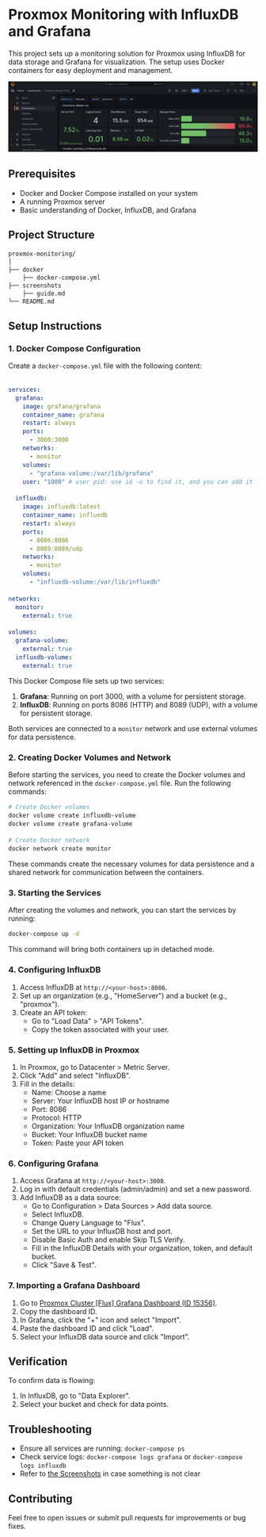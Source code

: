 # Proxmox Monitoring with InfluxDB and Grafana

This project sets up a monitoring solution for Proxmox using InfluxDB for data storage and Grafana for visualization. The setup uses Docker containers for easy deployment and management.

![Alt text](/screenshots/dashboard_overview_grafana.png)

## Prerequisites

- Docker and Docker Compose installed on your system
- A running Proxmox server
- Basic understanding of Docker, InfluxDB, and Grafana

## Project Structure

```
proxmox-monitoring/
│
├── docker
    ├── docker-compose.yml
├── screenshots
    ├── guide.md
└── README.md
```

## Setup Instructions

### 1. Docker Compose Configuration

Create a `docker-compose.yml` file with the following content:

```yaml

services:
  grafana:
    image: grafana/grafana
    container_name: grafana
    restart: always
    ports:
      - 3000:3000
    networks:
      - monitor
    volumes:
      - "grafana-volume:/var/lib/grafana"
    user: "1000" # user pid: use id -u to find it, and you can add it like this or via env variables

  influxdb:
    image: influxdb:latest
    container_name: influxdb
    restart: always
    ports:
      - 8086:8086
      - 8089:8089/udp
    networks:
      - monitor
    volumes:
      - "influxdb-volume:/var/lib/influxdb"

networks:
  monitor:
    external: true

volumes:
  grafana-volume:
    external: true
  influxdb-volume:
    external: true
```

This Docker Compose file sets up two services:

1. **Grafana**: Running on port 3000, with a volume for persistent storage.
2. **InfluxDB**: Running on ports 8086 (HTTP) and 8089 (UDP), with a volume for persistent storage.

Both services are connected to a `monitor` network and use external volumes for data persistence.

### 2. Creating Docker Volumes and Network

Before starting the services, you need to create the Docker volumes and network referenced in the `docker-compose.yml` file. Run the following commands:

```bash
# Create Docker volumes
docker volume create influxdb-volume
docker volume create grafana-volume

# Create Docker network
docker network create monitor
```

These commands create the necessary volumes for data persistence and a shared network for communication between the containers.

### 3. Starting the Services

After creating the volumes and network, you can start the services by running:

```bash
docker-compose up -d
```

This command will bring both containers up in detached mode.

### 4. Configuring InfluxDB

1. Access InfluxDB at `http://<your-host>:8086`.
2. Set up an organization (e.g., "HomeServer") and a bucket (e.g., "proxmox").
3. Create an API token:
   - Go to "Load Data" > "API Tokens".
   - Copy the token associated with your user.

### 5. Setting up InfluxDB in Proxmox

1. In Proxmox, go to Datacenter > Metric Server.
2. Click "Add" and select "InfluxDB".
3. Fill in the details:
   - Name: Choose a name
   - Server: Your InfluxDB host IP or hostname
   - Port: 8086
   - Protocol: HTTP
   - Organization: Your InfluxDB organization name
   - Bucket: Your InfluxDB bucket name
   - Token: Paste your API token

### 6. Configuring Grafana

1. Access Grafana at `http://<your-host>:3000`.
2. Log in with default credentials (admin/admin) and set a new password.
3. Add InfluxDB as a data source:
   - Go to Configuration > Data Sources > Add data source.
   - Select InfluxDB.
   - Change Query Language to "Flux".
   - Set the URL to your InfluxDB host and port.
   - Disable Basic Auth and enable Skip TLS Verify.
   - Fill in the InfluxDB Details with your organization, token, and default bucket.
   - Click "Save & Test".

### 7. Importing a Grafana Dashboard

1. Go to [Proxmox Cluster [Flux] Grafana Dashboard (ID 15356)](https://grafana.com/grafana/dashboards/15356).
2. Copy the dashboard ID.
3. In Grafana, click the "+" icon and select "Import".
4. Paste the dashboard ID and click "Load".
5. Select your InfluxDB data source and click "Import".

## Verification

To confirm data is flowing:

1. In InfluxDB, go to "Data Explorer".
2. Select your bucket and check for data points.

## Troubleshooting

- Ensure all services are running: `docker-compose ps`
- Check service logs: `docker-compose logs grafana` or `docker-compose logs influxdb`
- Refer to [the Screenshots](./screenshots/guide.md) in case something is not clear

## Contributing

Feel free to open issues or submit pull requests for improvements or bug fixes.
